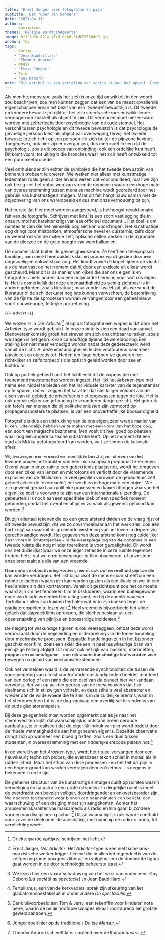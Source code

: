 ```yaml
---
title: 'Ernst Jünger over fotografie en pijn'
subtitle: 'Uit "Über den Schmerz"'
date: '2023-04-11'
authors:
    - Gastauteur
themes: 'Religie en Wijsbegeerte'
image: 0f3ffa6b-821a-454d-bd60-3fdb72558de5.jpg
anchor: Top
tags:
    - Oorlog
    - 'Jean Baudrillard'
    - 'Theodor Adorno'
    - Media
    - 'Ernst Jünger'
    - Film
    - 'Guy Debord'
note: 'Dit artikel is een vertaling van sectie 14 van het opstel _Über den Schmerz_ van Ernst Jünger, dat  voor het eerst verscheen in 1934 in _Blätter und Steine_. Eerder al publiceerden we [een recensie](https://reactionair.nl/artikelen/oorlog-als-avontuur/) van zijn bekendste werk _In Stahlgewittern_.'
---
```


Als men het menstype zoals het zich in onze tijd ontwikkelt in één woord zou beschrijven, zou men kunnen zeggen dat een van de meest opvallende eigenschappen ervan het bezit van een 'tweede' bewustzijn is. Dit tweede en koudere bewustzijn blijkt uit het zich steeds scherper ontwikkelende vermogen om zichzelf als object te zien. Dit vermogen moet niet verward worden met zelfreflectie door psychologie van de oude stempel. Het verschil tussen psychologie en dit tweede bewustzijn is dat psychologie de gevoelige persoon kiest als object van overweging, terwijl het tweede bewustzijn zich richt op een persoon die zich buiten de pijnzone bevindt. Toegegeven, ook hier zijn er overgangen, dus men moet inzien dat de psychologie, zoals elk proces van ontbinding, ook een ordelijke kant heeft. Dit komt vooral tot uiting in die branches waar het zich heeft ontwikkeld tot een puur meetprocédé.

Veel onthullender zijn echter de symbolen die het tweede bewustzijn van binnenuit probeert te creëren. We werken niet alleen met kunstmatige ledematen zoals geen ander levend wezen dat voor ons deed, maar we zijn ook bezig met het opbouwen van vreemde domeinen waarin een hoge mate van overeenstemming tussen mens en machine wordt gecreëerd door het gebruik van kunstmatige zintuigen. Maar dit feit hangt nauw samen met de objectivering van ons wereldbeeld en dus met onze verhouding tot pijn.

Het eerste dat hier moet worden aangevoerd, is het hoogst revolutionaire feit van de fotografie. Schrijven met licht[^1] is een soort vastlegging die in onze ruimte het karakter krijgt van een officieel document... Het doel is om ruimtes te zien die het menselijk oog niet kan doordringen. Het kunstmatige oog dringt door mistbanken, atmosferische nevel en duisternis, zelfs door de weerstand van de materie zelf; optische cellen werken in de afgronden van de diepzee en de grote hoogte van weerballonnen.

De opname staat buiten de gevoeligheidszone. Ze heeft een telescopisch karakter; men merkt heel duidelijk dat het proces wordt gezien door een ongevoelig en onkwetsbaar oog. Het houdt zowel de kogel tijdens de vlucht als de man vast op het moment dat hij door een explosie uit elkaar wordt gescheurd. Maar dit is de manier van kijken die aan ons eigen is en fotografie is niets anders dan een hulpmiddel hiervoor, voor wat ons eigen is. Het is opmerkelijk dat deze eigenaardigheid zo weinig zichtbaar is in andere gebieden, zoals literatuur; maar zonder twijfel zal, als we vanuit de literatuur of de schilderkunst nog iets kunnen verwachten, de beschrijving van de fijnste zielsprocessen worden vervangen door een geheel nieuw soort nauwkeurige, feitelijke portrettering.

{{< advert >}}

We wezen er in _Der Arbeiter_[^2] al op dat fotografie een wapen is dat door het _Arbeiter_-type wordt gebruikt. In onze ruimte is zien een daad van aanval. Dienovereenkomstig groeit het streven om zich onzichtbaar te maken, zoals we zagen in het gebruik van camouflage tijdens de wereldoorlog. Een stelling kon niet meer verdedigd worden nadat deze gedetecteerd werd vanuit de lucht. Al deze omstandigheden leiden voortdurend naar meer plasticiteit en objectiviteit. Heden ten dage hebben we geweren met richtkijker en zelfs torpedo's die optisch geleid worden door zee en luchtruim.

Ook op politiek gebied hoort het lichtbeeld tot de wapens die met toenemend meesterschap worden ingezet. Het lijkt het _Arbeiter_-type met name een middel te bieden om het individuele karakter van de tegenstander op te sporen, dat wil zeggen het karakter dat niet langer voldoet aan de eisen van dit gebied; de privésfeer is niet opgewassen tegen de foto. Het is ook gemakkelijker om je houding te veranderen dan je gezicht. Het gebruik om foto's van mensen die bij politieke onlusten zijn vermoord op propagandaposters te plaatsen, is van een onovertreffelijke boosaardigheid.

Fotografie is dus een ​​uitdrukking van de ons eigen, zeer wrede manier van kijken. Uiteindelijk hebben we te maken met een vorm van het boze oog, een soort van magische bezitname. Men voelt dit heel goed op plaatsen waar nog een andere cultische substantie leeft. Op het moment dat een stad als Mekka gefotografeerd kan worden, valt ze binnen de koloniale sfeer.

Wij herbergen een vreemd en moeilijk te beschrijven streven om het levende proces het karakter van een microscopisch preparaat te verlenen. Overal waar in onze ruimte een gebeurtenis plaatsvindt, wordt het omgeven door een cirkel van lenzen en microfoons en verlicht door de vlammende explosies van de flitslichten. In veel gevallen verdwijnt de gebeurtenis zelf geheel achter de 'overdracht'; het wordt zo in hoge mate een object. We zijn gewend geraakt aan politieke processen en kamerzittingen waarvan het eigenlijke doel is voorwerp te zijn van een internationale uitzending. De gebeurtenis is noch aan een specifieke plek of een specifiek moment gebonden, omdat het overal en altijd en zo vaak als gewenst getoond kan worden.[^3]

Dit zijn allemaal tekenen die op een grote afstand duiden en de vraag rijst of dit tweede bewustzijn, dat we zo onvermoeibaar aan het werk zien, ook een hart krijgt van waaruit de groeiende verstening van het leven in diepere zin gerechtvaardigd wordt.
Het gegeven van deze afstand komt nog duidelijker naar voren in lichtprojecties - in de weerspiegeling van de opnames in een tweede ruimte die nog minder toereikend is voor gevoeligheid. Dit wordt ons het duidelijkst waar we onze eigen reflectie in deze ruimte tegemoet treden; hetzij dat we onze bewegingen in film observeren, of onze stem onze oren raakt als die van een vreemde.

Naarmate de objectivering vordert, neemt ook de hoeveelheid pijn toe die kan worden verdragen. Het lijkt bijna alsof de mens ernaar streeft om een ​​ruimte te creëren waarin pijn kan worden gezien als een illusie en wel in een heel andere zin dan kort tevoren. Vanuit dit gezichtspunt zou het de moeite waard zijn om het fenomeen film te bestuderen, waarin een buitengewone mate van koude wreedheid tot uiting komt, en bij de aanblik waarvan Tertullianus alles zou kunnen herhalen wat er in zijn boeken tegen de gladiatorenspelen te lezen valt.[^4] Heel vreemd is bijvoorbeeld het wilde gelach dat slapstickfilms oproepen, die slechts bestaan uit een opeenstapeling van pijnlijke en boosaardige incidenten.[^5]

De neiging tot wiskundige figuren is ook veelzeggend, omdat deze wordt veroorzaakt door de begeleiding en onderbreking van de toneelhandeling door mechanische processen. Bepaalde handelingen zijn in het bijzonder geschikt voor film, zoals een skiër die een in heel nauwkeurige baan van een ijzige helling afglijdt. Dit omvat ook het rijk van maskers, marionetten, poppen en reclamefiguren - een rijk waarin kunstmatige leefwerelden zich bewegen op geluid van mechanische stemmen. 

Ook het vermelden waard is de verrassende synchroniciteit die tussen de voorspiegeling van uiterst comfortabele omstandigheden beelden monteert van een oorlog of een ramp die een deel van de planeet hier ver vandaan verwoest. Het valt op aan het gedrag van de toeschouwers dat hun deelname zich in stilzwijgen voltrekt, en deze stilte is veel abstracter en wreder dan de wilde woede die te zien is in de zuidelijke arena's, waar in het stierenvechten tot op de dag vandaag een overblijfsel te vinden is van de oude gladiatorenspelen.

Bij deze gelegenheid moet worden opgemerkt dat als je naar het stierenvechten kijkt, dat waarschijnlijk is ontstaan ​​​​in een oeroude aardcultus, je je realiseert dat de eigenlijk indruk van pijn wordt bedekt door de rituele wetmatigheid die aan het gebeuren eigen is. Dezelfde observatie dringt zich op wanneer een bloedig treffen, zoals een duel tussen studenten, in overeenstemming met een ridderlijke erecode plaatsvindt.[^6]

In de wereld van het _Arbeiter_-type, wordt het ritueel vervangen door een nauwkeurig technisch proces, die evenzozeer tekort schiet in moraal als in ridderlijkheid. Maar het ethos van deze processen - en het feit dat pijn in een hogere graad kan worden verdragen door zo'n ethos - is nergens te bekennen in onze tijd.

De geheime structuur van de kunstmatige zintuigen duidt op ruimtes waarin vernietiging en catastrofe een grote rol spelen. In dergelijke ruimtes moet de overdracht van bevelen veiliger, doordringender en onkwetsbaarder zijn. We naderen toestanden waar binnen een paar minuten een bericht, een waarschuwing of een dreiging moet zijn aangekomen. Achter het amusementskarakter van massamedia als radio en film gaan bijzondere vormen van disciplinering schuil.[^7] Dit zal waarschijnlijk ook worden onthuld voor zover de deelname, de aansluiting, met name op de radio-omroep, tot verplichting wordt.

[^1]: Grieks: φωτός γρᾰ́φειν, schrijven met licht.
[^2]: Ernst Jünger, _Der Arbeiter_. Het _Arbeiter_-type is een nietzscheaans-marxistische werker-krijger-filosoof die in alles het tegendeel is van de zelfgenoegzame bourgeois liberaal en volgens hem de dominante figuur gaat worden in de door technologie beheerste staat.
[^3]: We lezen hier een voorafschaduwing van het werk van onder meer Guy Debord (_La société du spectacle_) en Jean Baudrillard.
[^4]: Tertullianus, een van de kerkvaders, sprak zijn afkeuring van het gladiatorenspektakel uit in onder andere _De spectaculis_.
[^5]: Denk bijvoorbeeld aan Tom & Jerry, een tekenfilm voor kinderen nota bene, waarin de beide hoofdpersonages elkaar voortdurend het grofste geweld aandoen.
[^6]: Jünger doelt hier op de traditionele Duitse _Mensur_.
[^7]: Theodor Adorno schreeft later smalend over de _Kulturindustrie_.
